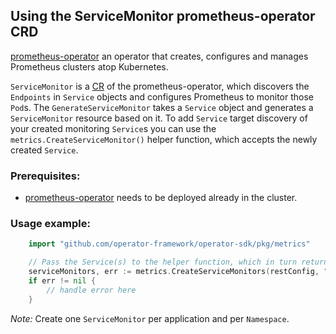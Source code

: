 ## Using the ServiceMonitor prometheus-operator CRD

[prometheus-operator][prom-operator] an operator that creates, configures and manages Prometheus clusters atop Kubernetes.

`ServiceMonitor` is a [CR][cr] of the prometheus-operator, which discovers the `Endpoints` in `Service` objects and configures Prometheus to monitor those `Pod`s. The `GenerateServiceMonitor` takes a `Service` object and generates a `ServiceMonitor` resource based on it.
To add `Service` target discovery of your created monitoring `Service`s you can use the `metrics.CreateServiceMonitor()` helper function, which accepts the newly created `Service`.

### Prerequisites:

- [prometheus-operator][prom-quickstart] needs to be deployed already in the cluster.

### Usage example:

```go
    import "github.com/operator-framework/operator-sdk/pkg/metrics"

    // Pass the Service(s) to the helper function, which in turn returns the `ServiceMonitor` object.
    serviceMonitors, err := metrics.CreateServiceMonitors(restConfig, "namespace", services)
    if err != nil {
        // handle error here
    }
```

*Note:* Create one `ServiceMonitor` per application and per `Namespace`.

[prom-operator]: https://github.com/coreos/prometheus-operator
[cr]: https://kubernetes.io/docs/concepts/extend-kubernetes/api-extension/custom-resources/
[prom-quickstart]: https://github.com/coreos/prometheus-operator/tree/master/contrib/kube-prometheus#quickstart
